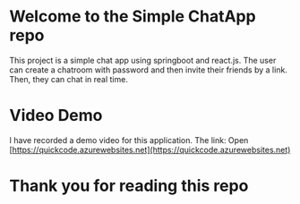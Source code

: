 # Welcome to the Simple ChatApp repo

This project is a simple chat app using springboot and react.js. The user can create a chatroom with password and then invite their friends by a link. Then, they can chat in real time.

# Video Demo

I have recorded a demo video for this application.
The link: Open [https://quickcode.azurewebsites.net](https://quickcode.azurewebsites.net)

# Thank you for reading this repo